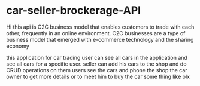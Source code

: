 # car-seller-brockerage-API

Hi this api is C2C business model that enables customers to trade with each other, frequently in an online environment.
C2C businesses are a type of business model that emerged with e-commerce technology and the sharing economy

this application for car trading user can see all cars in the application and see all cars for a specific user.
seller can add his cars to the shop and do CRUD operations on them users see the cars and phone the shop the car owner to get more details or to meet him to buy the car some thing like olx 
